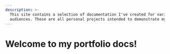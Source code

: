 ```yaml
---
description: >-
  This site contains a selection of documentation I've created for various
  audiences. These are all personal projects intended to demonstrate my skills.
---
```


# Welcome to my portfolio docs!

